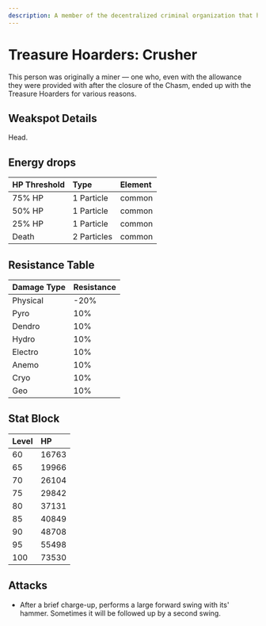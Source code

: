 ```yaml
---
description: A member of the decentralized criminal organization that has footprints all over the continent and even deep within unknown domains..
---
```


# Treasure Hoarders: Crusher

This person was originally a miner — one who, even with the allowance they were provided with after the closure of the Chasm, ended up with the Treasure Hoarders for various reasons.

## Weakspot Details

Head.

## Energy drops

| HP Threshold | Type        | Element |
| :----------- | :---------- | :------ |
| 75% HP       | 1 Particle  | common  |
| 50% HP       | 1 Particle  | common  |
| 25% HP       | 1 Particle  | common  |
| Death        | 2 Particles | common  |

## Resistance Table

| Damage Type | Resistance |
| :---------- | :--------- |
| Physical    | -20%       |
| Pyro        | 10%        |
| Dendro      | 10%        |
| Hydro       | 10%        |
| Electro     | 10%        |
| Anemo       | 10%        |
| Cryo        | 10%        |
| Geo         | 10%        |

## Stat Block

| Level | HP    |
| :---- | :---- |
| 60    | 16763 |
| 65    | 19966 |
| 70    | 26104 |
| 75    | 29842 |
| 80    | 37131 |
| 85    | 40849 |
| 90    | 48708 |
| 95    | 55498 |
| 100   | 73530 |

## Attacks

* After a brief charge-up, performs a large forward swing with its' hammer. Sometimes it will be followed up by a second swing.
